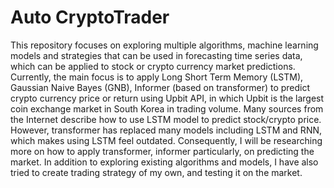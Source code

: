 # Auto CryptoTrader

This repository focuses on exploring multiple algorithms, machine learning models and strategies that can be used in forecasting
time series data, which can be applied to stock or crypto currency market predictions.
Currently, the main focus is to apply Long Short Term Memory (LSTM), Gaussian Naive Bayes (GNB), Informer (based on transformer)
to predict crypto currency price or return using Upbit API, in which Upbit is the largest coin exchange market in South Korea in trading volume. 
Many sources from the Internet describe how to use LSTM model to predict stock/crypto price. However, transformer has replaced many models including
LSTM and RNN, which makes using LSTM feel outdated. Consequently, I will be researching more on how to apply transformer, informer particularly, on
predicting the market.
In addition to exploring existing algorithms and models, I have also tried to create trading strategy of my own, and testing it on the market.
